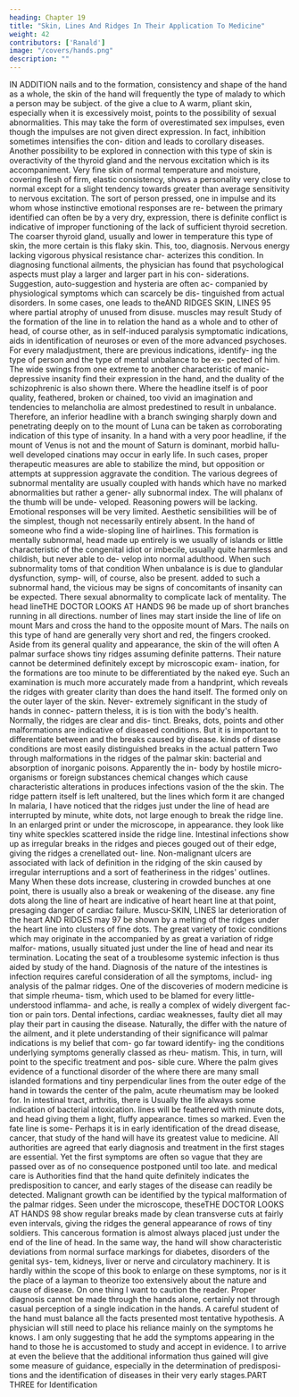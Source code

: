 ```yaml
---
heading: Chapter 19
title: "Skin, Lines And Ridges In Their Application To Medicine"
weight: 42
contributors: ['Ranald']
image: "/covers/hands.png"
description: ""
---
```





IN ADDITION
nails
and
to the formation, consistency and shape of the
hand as a whole, the skin of the hand will frequently
the type of malady to which a person may be subject.
of the
give a clue to
A warm,
pliant skin, especially when it is excessively moist, points to
the possibility of sexual abnormalities. This may take the form of
overestimated sex impulses, even though the impulses are not given
direct expression. In fact, inhibition sometimes intensifies the con-
dition
and leads
to
corollary diseases.
Another possibility
to
be
explored in connection with this type of skin is overactivity of the
thyroid gland and the nervous excitation which is its accompaniment.
Very fine skin of normal temperature and moisture, covering flesh
of firm, elastic consistency, shows a personality very close to normal
except for a slight tendency towards greater than average sensitivity
to nervous excitation.
The
sort of person
pressed, one in
impulse and
its
whom
whose
instinctive emotional responses are re-
between the primary
identified
can
often
be
by a very dry,
expression,
there
is definite conflict
is indicative of improper functioning of the
lack
of sufficient thyroid secretion. The coarser
thyroid gland, usually
and lower in temperature this type of skin, the more certain is this
flaky skin. This, too,
diagnosis.
Nervous energy lacking vigorous physical
resistance char-
acterizes this condition.
In diagnosing functional ailments, the physician has found that
psychological aspects must play a larger and larger part in his con-
siderations. Suggestion, auto-suggestion and hysteria are often ac-
companied by physiological symptoms which can scarcely be dis-
tinguished from actual disorders. In some cases, one leads to theAND RIDGES
SKIN, LINES
95
where partial atrophy of unused
from
disuse.
muscles may result
Study of the formation of the line
in
to
relation
the hand as a whole and to other
of head, of course
other, as in self-induced paralysis
symptomatic indications, aids in identification of neuroses or even
of the more advanced psychoses.
For every maladjustment, there are previous indications, identify-
ing the type of person and the type of mental unbalance to be ex-
pected of him. The wide swings from one extreme to another
characteristic of manic-depressive insanity find their expression in
the hand, and the duality of the schizophrenic is also shown there.
Where the headline itself is of poor quality, feathered, broken or
chained, too vivid an imagination and tendencies to melancholia are
almost predestined to result in unbalance. Therefore, an inferior
headline with a branch swinging sharply down and penetrating
deeply on to the mount of Luna can be taken as corroborating
indication of this type of insanity.
In a hand with a very poor headline, if the mount of Venus is not
and the mount of Saturn is dominant, morbid hallu-
well developed
cinations may occur in early life. In such cases, proper therapeutic
measures are able to stabilize the mind, but opposition or attempts
at suppression aggravate the condition.
The various degrees of subnormal mentality are usually coupled
with hands which have no marked abnormalities but rather a gener-
ally subnormal index. The will phalanx of the thumb will be unde-
veloped. Reasoning powers will be lacking. Emotional responses will
be very limited. Aesthetic sensibilities will be of the simplest, though
not necessarily entirely absent.
In the hand of someone who
find a wide-sloping line of
hairlines.
This formation
is
mentally subnormal,
head made up entirely
is
we
usually
of islands or little
characteristic of the congenital idiot or
imbecile, usually quite harmless and childish, but never able to de-
velop into normal adulthood.
When
such subnormality
toms of that condition
When
unbalance
is
is
due to glandular dysfunction, symp-
will, of course, also be present.
added
to such a
subnormal hand, the vicious
may be signs of
concomitants of insanity can be expected. There
sexual abnormality to complicate lack of mentality.
The head
lineTHE DOCTOR LOOKS AT HANDS
96
be made up of short branches running in all directions.
number of lines may start inside the line of life on mount Mars and
cross the hand to the opposite mount of Mars. The nails on this type
of hand are generally very short and red, the fingers crooked.
Aside from its general quality and appearance, the skin of the
will often
A
palmar surface shows tiny ridges assuming definite patterns. Their
nature cannot be determined definitely except by microscopic exam-
ination, for the formations are too minute to be differentiated by the
naked eye. Such an examination is much more accurately made from
a handprint, which reveals the ridges with greater clarity than does
the hand itself.
The
formed only on the outer layer of the skin. Never-
extremely significant in the study of hands in connec-
pattern
theless, it is
is
tion with the body's health. Normally, the ridges are clear and dis-
tinct. Breaks, dots, points and other malformations are indicative
of diseased conditions.
But
it
is
important to differentiate between
and the breaks caused by disease.
kinds of disease conditions are most easily distinguished
breaks in the actual pattern
Two
through malformations in the ridges of the palmar skin: bacterial
and absorption of inorganic poisons. Apparently the in-
body by hostile micro-organisms or foreign substances
chemical
changes which cause characteristic alterations in
produces
infections
vasion of the
the skin.
The
ridge pattern itself
is
left
unaltered, but the lines
which form it are changed
In malaria, I have noticed that the ridges just under the line of
head are interrupted by minute, white dots, not large enough to
break the ridge line. In an enlarged print or under the microscope,
in appearance.
they look like tiny white speckles scattered inside the ridge line.
Intestinal infections show up as irregular breaks in the ridges and
pieces gouged out of their edge, giving the ridges a crenellated out-
line. Non-malignant ulcers are associated with lack of definition in
the ridging of the skin caused by irregular interruptions and a sort of
featheriness in the ridges' outlines.
Many
When
these dots increase, clustering in crowded bunches at
one point, there is usually also a break or weakening of the
disease.
any
fine dots along the line of heart are indicative of heart
heart line at that point, presaging danger of cardiac failure. Muscu-SKIN, LINES
lar deterioration of the heart
AND RIDGES
may
97
be shown by a melting of the
ridges under the heart line into clusters of fine dots.
The great variety of toxic conditions which may originate in the
accompanied by as great a variation of ridge malfor-
mations, usually situated just under the line of head and near its
termination. Locating the seat of a troublesome systemic infection
is thus aided by study of the hand. Diagnosis of the nature of the
intestines is
infection requires careful consideration of all the symptoms, includ-
ing analysis of the palmar ridges.
One of the discoveries of modern medicine is that simple rheuma-
tism,
which used to be blamed for every little-understood inflamma-
and ache, is really a complex of widely divergent fac-
tion or pain
tors.
Dental infections, cardiac weaknesses, faulty diet
all
may
play
their part in causing the disease. Naturally, the
differ with the nature of the ailment, and it
plete understanding of their significance will
palmar indications
is my belief that com-
go far toward identify-
ing the conditions underlying symptoms generally classed as rheu-
matism. This, in turn, will point to the specific treatment and pos-
sible cure.
Where
the
palm gives evidence
of a functional disorder of the
where there are many small islanded formations and
tiny perpendicular lines from the outer edge of the hand in towards
the center of the palm, acute rheumatism may be looked for. In
intestinal tract,
arthritis, there is
Usually the
life
always some indication of bacterial intoxication.
lines will be feathered with minute dots,
and head
giving them a light, fluffy appearance.
times so marked.
Even
the fate line
is
some-
Perhaps it is in early identification of the dread disease, cancer,
that study of the hand will have its greatest value to medicine.
All authorities are agreed that early diagnosis and treatment in the
first stages are essential. Yet the first symptoms are often so vague
that they are passed over as of no consequence
postponed until too late.
and medical care
is
Authorities find that the hand quite definitely indicates the
predisposition to cancer, and early stages of the disease can readily
be detected. Malignant growth can be identified by the typical
malformation of the palmar ridges. Seen under the microscope, theseTHE DOCTOR LOOKS AT HANDS
98
show regular breaks made by clean transverse cuts
at fairly even
intervals, giving the ridges the general appearance of rows of tiny
soldiers.
This cancerous formation
is
almost always placed just under
the end of the line of head.
In the same way, the hand will show characteristic deviations from
normal surface markings for diabetes, disorders of the genital sys-
tem, kidneys, liver or nerve and circulatory machinery. It is hardly
within the scope of this book to enlarge on these symptoms, nor is
it the place of a layman to theorize too extensively about the nature
and cause
of disease.
On
one thing
I
want
to caution the reader.
Proper diagnosis cannot be made through the hands alone, certainly
not through casual perception of a single indication in the hands.
A
careful student of the
hand must balance
all
the facts presented
most tentative hypothesis. A physician will
still need to place his reliance mainly on the symptoms he knows.
I am only suggesting that he add the symptoms appearing in the
hand to those he is accustomed to study and accept in evidence. I
to arrive at even the
believe that the additional information thus gained will give some
measure of guidance, especially in the determination of predisposi-
tions
and the
identification of diseases in their very early stages.PART THREE
for Identification

